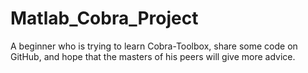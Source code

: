 # Matlab_Cobra_Project
A beginner who is trying to learn Cobra-Toolbox, share some code on GitHub, and hope that the masters of his peers will give more advice.
